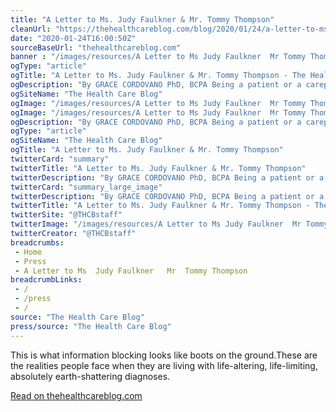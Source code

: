 ```yaml
--- 
title: "A Letter to Ms. Judy Faulkner & Mr. Tommy Thompson"
cleanUrl: "https://thehealthcareblog.com/blog/2020/01/24/a-letter-to-ms-judy-faulkner-mr-tommy-thompson/"
date: "2020-01-24T16:00:50Z"
sourceBaseUrl: "thehealthcareblog.com"
banner : "/images/resources/A Letter to Ms Judy Faulkner  Mr Tommy Thompson.png"
ogType: "article"
ogTitle: "A Letter to Ms. Judy Faulkner & Mr. Tommy Thompson - The Health Care Blog"
ogDescription: "By GRACE CORDOVANO PhD, BCPA Being a patient or a carepartner can be a lonely, powerless place. Theres no high powered legal or lobbying team to help support you in your orContinue reading..."
ogSiteName: "The Health Care Blog"
ogImage: "/images/resources/A Letter to Ms Judy Faulkner  Mr Tommy Thompson.png"
ogImage: "/images/resources/A Letter to Ms Judy Faulkner  Mr Tommy Thompson.png"
ogDescription: "By GRACE CORDOVANO PhD, BCPA Being a patient or a carepartner can be a lonely, powerless place. Theres no high powered legal or lobbying team to help support you in your or your loved ones health care journey. Theres no PR team at your beck and call. Theres no advisory board, no executive committee, no..."
ogType: "article"
ogSiteName: "The Health Care Blog"
ogTitle: "A Letter to Ms. Judy Faulkner & Mr. Tommy Thompson"
twitterCard: "summary"
twitterTitle: "A Letter to Ms. Judy Faulkner & Mr. Tommy Thompson"
twitterDescription: "By GRACE CORDOVANO PhD, BCPA Being a patient or a carepartner can be a lonely, powerless place. Theres no high powered legal or lobbying team to help support you in your or your loved ones health care journey. Theres no PR team at your beck and call. Theres no advisory board, no executive..."
twitterCard: "summary_large_image"
twitterDescription: "By GRACE CORDOVANO PhD, BCPA Being a patient or a carepartner can be a lonely, powerless place. Theres no high powered legal or lobbying team to help support you in your orContinue reading..."
twitterTitle: "A Letter to Ms. Judy Faulkner & Mr. Tommy Thompson - The Health Care Blog"
twitterSite: "@THCBstaff"
twitterImage: "/images/resources/A Letter to Ms Judy Faulkner  Mr Tommy Thompson.png"
twitterCreator: "@THCBstaff"
breadcrumbs:
 - Home
 - Press
 - A Letter to Ms  Judy Faulkner   Mr  Tommy Thompson
breadcrumbLinks:
 - / 
 - /press
 - / 
source: "The Health Care Blog"
press/source: "The Health Care Blog"
---
```

This is what information blocking looks like boots on the ground.These are the realities people face when they are living with life-altering, life-limiting, absolutely earth-shattering diagnoses.  
  
[Read on thehealthcareblog.com](https://thehealthcareblog.com/blog/2020/01/24/a-letter-to-ms-judy-faulkner-mr-tommy-thompson/)
